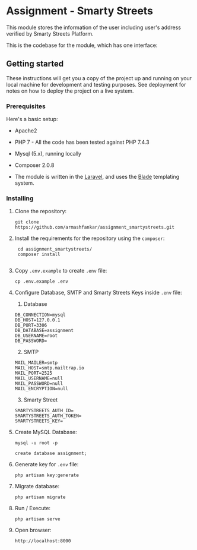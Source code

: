 # Assignment - Smarty Streets


This module stores the information of the user including
user's address verified by Smarty Streets Platform.

This is the codebase for the module, which has one interface:

## Getting started

These instructions will get you a copy of the project up and running on your local machine for development and testing purposes. See deployment for notes on how to deploy the project on a live system.

### Prerequisites

Here's a basic setup:

* Apache2
* PHP 7 - All the code has been tested against PHP 7.4.3
* Mysql (5.x), running locally
* Composer 2.0.8

* The module is written in the [Laravel](https://laravel.com/), and 
uses the [Blade](https://laravel.com/docs/8.x/blade) templating system.

 
### Installing

1. Clone the repository:
    ```shell script
    git clone https://github.com/armashfankar/assignment_smartystreets.git

    ```

2. Install the requirements for the repository using the `composer`:
   ```shell script
    cd assignment_smartystreets/
    composer install
    
    ```

3. Copy `.env.example` to create `.env` file:
    ```shell script
    cp .env.example .env
    
    ```

1. Configure Database, SMTP and Smarty Streets Keys inside `.env` file:
    1. Database
    ```
    DB_CONNECTION=mysql
    DB_HOST=127.0.0.1
    DB_PORT=3306
    DB_DATABASE=assignment
    DB_USERNAME=root
    DB_PASSWORD=
    ```
    2. SMTP
    ```
    MAIL_MAILER=smtp
    MAIL_HOST=smtp.mailtrap.io
    MAIL_PORT=2525
    MAIL_USERNAME=null
    MAIL_PASSWORD=null
    MAIL_ENCRYPTION=null
    ```
    3. Smarty Street
    ```
    SMARTYSTREETS_AUTH_ID=
    SMARTYSTREETS_AUTH_TOKEN=
    SMARTYSTREETS_KEY=
    ```

1. Create MySQL Database:
     ```shell script
    mysql -u root -p

    create database assignment;
    
    ```

1. Generate key for `.env` file:
    ```shell script
    php artisan key:generate
    
    ```

1. Migrate database:
    ```shell script
    php artisan migrate
    
    ```

1. Run / Execute:
    ```shell script
    php artisan serve
    
    ```

1. Open browser:
    ```
    http://localhost:8000
    ````
   
    
